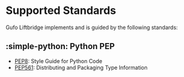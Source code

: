 # Supported Standards

Gufo Liftbridge implements and is guided by the following standards:

## :simple-python: Python PEP

* [PEP8][PEP8]: Style Guide for Python Code
* [PEP561][PEP561]: Distributing and Packaging Type Information

[PEP8]: https://peps.python.org/pep-0008/
[PEP561]: https://peps.python.org/pep-0561/
